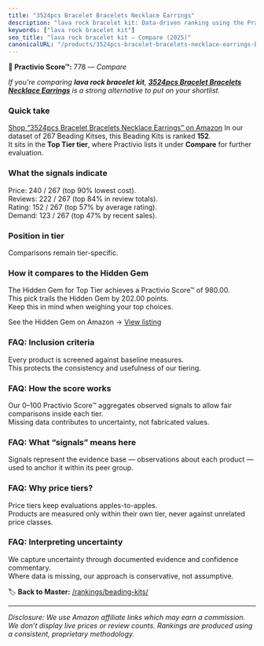 ```yaml
---
title: "3524pcs Bracelet Bracelets Necklace Earrings"
description: "lava rock bracelet kit: Data-driven ranking using the Practivio Score™. Positioned by quality, value, demand, findability, momentum."
keywords: ["lava rock bracelet kit"]
seo_title: "lava rock bracelet kit — Compare (2025)"
canonicalURL: "/products/3524pcs-bracelet-bracelets-necklace-earrings-B0F2SPR89Z/"
---
```


**🛒 Practivio Score™:** 778 — _Compare_


*If you're comparing **lava rock bracelet kit**, **[3524pcs Bracelet Bracelets Necklace Earrings](https://www.amazon.com/dp/B0F2SPR89Z?tag=practivio-20)** is a strong alternative to put on your shortlist.*
### Quick take
[Shop “3524pcs Bracelet Bracelets Necklace Earrings” on Amazon](https://www.amazon.com/dp/B0F2SPR89Z?tag=practivio-20)
In our dataset of 267 Beading Kitses, this Beading Kits is ranked **152**.  
It sits in the **Top Tier tier**, where Practivio lists it under **Compare** for further evaluation.

### What the signals indicate
Price: 240 / 267 (top 90% lowest cost).  
Reviews: 222 / 267 (top 84% in review totals).  
Rating: 152 / 267 (top 57% by average rating).  
Demand: 123 / 267 (top 47% by recent sales).

### Position in tier
Comparisons remain tier-specific.

### How it compares to the Hidden Gem
The Hidden Gem for Top Tier achieves a Practivio Score™ of 980.00.  
This pick trails the Hidden Gem by 202.00 points.  
Keep this in mind when weighing your top choices.  

See the Hidden Gem on Amazon → [View listing](https://www.amazon.com/dp/B087WL6JXW?tag=practivio-20)

### FAQ: Inclusion criteria
Every product is screened against baseline measures.  
This protects the consistency and usefulness of our tiering.

### FAQ: How the score works
Our 0–100 Practivio Score™ aggregates observed signals to allow fair comparisons inside each tier.  
Missing data contributes to uncertainty, not fabricated values.

### FAQ: What “signals” means here
Signals represent the evidence base — observations about each product — used to anchor it within its peer group.

### FAQ: Why price tiers?
Price tiers keep evaluations apples-to-apples.  
Products are measured only within their own tier, never against unrelated price classes.

### FAQ: Interpreting uncertainty
We capture uncertainty through documented evidence and confidence commentary.  
Where data is missing, our approach is conservative, not assumptive.

<!-- Missing template for Compare/CompareWithinPriceClass -->


🏷️ **Back to Master:** [/rankings/beading-kits/](/rankings/beading-kits/)

---
_Disclosure: We use Amazon affiliate links which may earn a commission. We don’t display live prices or review counts. Rankings are produced using a consistent, proprietary methodology._
